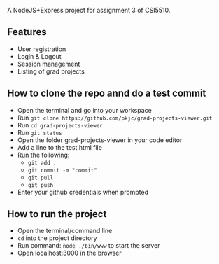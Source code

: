 A NodeJS+Express project for assignment 3 of CSI5510.

## Features

- User registration
- Login & Logout
- Session management
- Listing of grad projects

## How to clone the repo annd do a test commit

- Open the terminal and go into your workspace
- Run ```git clone https://github.com/pkjc/grad-projects-viewer.git```
- Run ```cd grad-projects-viewer```
- Run ```git status```
- Open the folder grad-projects-viewer in your code editor
- Add a line to the test.html file
- Run the following: 
    - ```git add .```
    - ```git commit -m "commit"```
    - ```git pull```
    - ```git push```
- Enter your github credentials when prompted

## How to run the project

- Open the terminal/command line 
- ```cd``` into the project directory
- Run command: ```node ./bin/www``` to start the server
- Open localhost:3000 in the browser